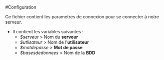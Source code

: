 #Configuration

Ce fichier contient les parametres de connexion pour se connecter à notre serveur.

* Il contient les variables suivantes :
	* _$serveur_ > Nom du **serveur**
	* _$utlisateur_ > Nom de l'**utilisateur**
	* _$motdepasse_ > **Mot de passe**
	* _$basesdedonnees_ > Nom de la **BDD**